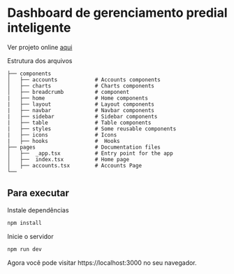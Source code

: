# Dashboard de gerenciamento predial inteligente

Ver projeto online [aqui](https://gerenciamento-inteligente.vercel.app/)

Estrutura dos arquivos
```
├── components
│   ├── accounts            # Accounts components
│   ├── charts              # Charts components
│   ├── breadcrumb          # component
|   ├── home                # Home components
|   ├── layout              # Layout components
|   ├── navbar              # Navbar components
|   ├── sidebar             # Sidebar components
|   ├── table               # Table components
|   ├── styles              # Some reusable components
|   ├── icons               # Icons
|   ├── hooks               #  Hooks
├── pages                   # Documentation files 
│   ├──  _app.tsx           # Entry point for the app
│   ├──  index.tsx          # Home page
│   ├── accounts.tsx        # Accounts Page
└──

```
## Para executar

Instale dependências

    
```bash
npm install
```

Inicie o servidor

    
        
```bash
npm run dev
```

Agora você pode visitar https://localhost:3000 no seu navegador.
